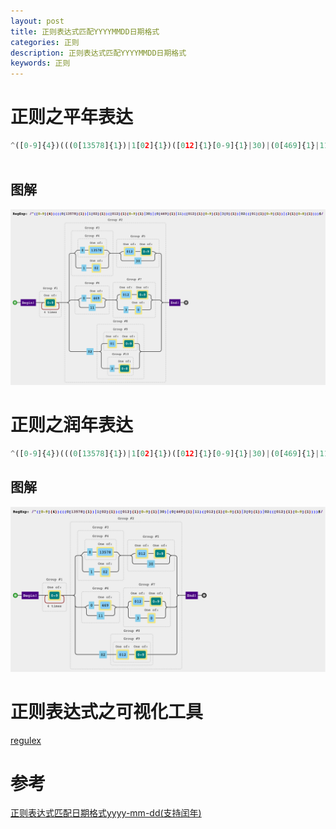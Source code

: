 ```yaml
---
layout: post
title: 正则表达式匹配YYYYMMDD日期格式 
categories: 正则
description: 正则表达式匹配YYYYMMDD日期格式
keywords: 正则
---
```


# 正则之平年表达

```python
^([0-9]{4})(((0[13578]{1})|1[02]{1})([012]{1}[0-9]{1}|30)|(0[469]{1}|11)([012]{1}[0-9]{1}|3[0]{1})|02(([01]{1}[0-9]{1})|(2{1}[0-8]{1})))$
            
```

## 图解

![20201112_pn_nnn.png](/images/posts/20201112_pn_nnn.png)




# 正则之润年表达

```python
^([0-9]{4})(((0[13578]{1})|1[02]{1})([012]{1}[0-9]{1}|30)|(0[469]{1}|11)([012]{1}[0-9]{1}|3[0]{1})|02(([012]{1}[0-9]{1})))$

```

## 图解

![20201112_rn_nnn.png](/images/posts/20201112_rn_nnn.png)



# 正则表达式之可视化工具

[regulex](https://jex.im/regulex)



# 参考

[正则表达式匹配日期格式yyyy-mm-dd(支持闰年)](https://blog.csdn.net/u012861467/article/details/50119205)



